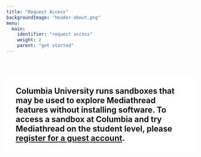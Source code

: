 ```yaml
---
title: "Request Access"
backgroundImage: "header-about.png"
menu:
  main:
    identifier: "request access"
    weight: 2
    parent: "get started"
---
```

<div class="panel-pane pane-entity-field pane-node-body code-ccnmtl">



<div class="pane-content">
<div class="field field-name-body field-type-text-with-summary field-label-hidden"><div class="field-items"><div class="field-item even"><p></p><p style="text-align: right;><a href=" sb="" rwhite="" drupal7_mediathread_info="" node="" 5"="">&nbsp;</p><h2 style="background:#fff;padding:25px" class="code-ccnmtl">Columbia University runs sandboxes that may be used to explore Mediathread features without installing software. To access a sandbox at Columbia and try Mediathread on the student level, please <a href="http://mediathread.ccnmtl.columbia.edu/accounts/register/" target="_blank">register for a guest account</a>.</h2></div></div></div>  </div>


</div>
